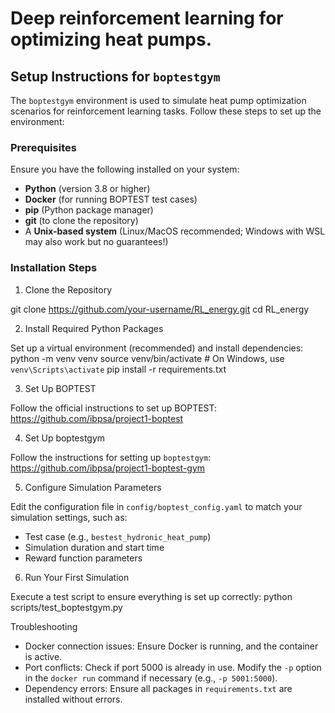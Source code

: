 # Deep reinforcement learning for optimizing heat pumps.

## Setup Instructions for `boptestgym`

The `boptestgym` environment is used to simulate heat pump optimization scenarios for reinforcement learning tasks. Follow these steps to set up the environment:

### Prerequisites
Ensure you have the following installed on your system:
- **Python** (version 3.8 or higher)
- **Docker** (for running BOPTEST test cases)
- **pip** (Python package manager)
- **git** (to clone the repository)
- A **Unix-based system** (Linux/MacOS recommended; Windows with WSL may also work but no guarantees!)

### Installation Steps

1. Clone the Repository

git clone https://github.com/your-username/RL_energy.git
cd RL_energy

2. Install Required Python Packages

Set up a virtual environment (recommended) and install dependencies:
python -m venv venv
source venv/bin/activate  # On Windows, use `venv\Scripts\activate`
pip install -r requirements.txt

3. Set Up BOPTEST

Follow the official instructions to set up BOPTEST:
https://github.com/ibpsa/project1-boptest

4. Set Up boptestgym

Follow the instructions for setting up `boptestgym`:
https://github.com/ibpsa/project1-boptest-gym

5. Configure Simulation Parameters

Edit the configuration file in `config/boptest_config.yaml` to match your simulation settings, such as:
- Test case (e.g., `bestest_hydronic_heat_pump`)
- Simulation duration and start time
- Reward function parameters

6. Run Your First Simulation

Execute a test script to ensure everything is set up correctly:
python scripts/test_boptestgym.py

Troubleshooting
- Docker connection issues: Ensure Docker is running, and the container is active.
- Port conflicts: Check if port 5000 is already in use. Modify the `-p` option in the `docker run` command if necessary (e.g., `-p 5001:5000`).
- Dependency errors: Ensure all packages in `requirements.txt` are installed without errors.
